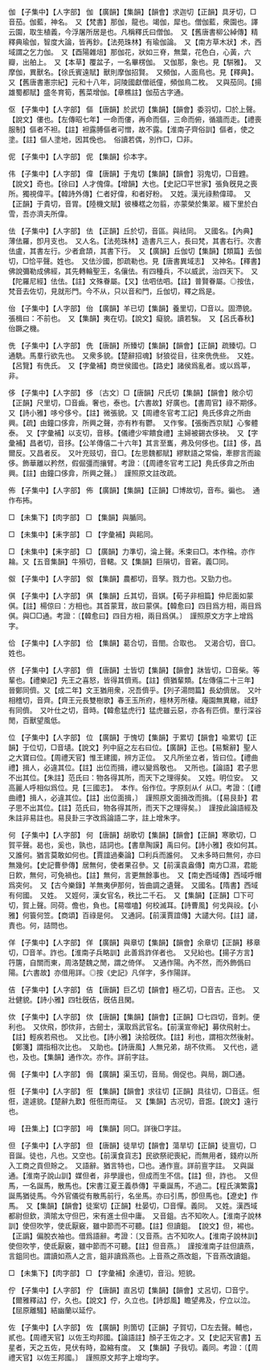 <!-- { "loadSidebar": true } -->
伽	【子集中】【人字部】	伽	【廣韻】【集韻】【韻會】求迦切【正韻】具牙切，□音茄。伽藍，神名。　又【梵書】那伽，龍也。竭伽，犀也。僧伽藍，衆園也。譯云園，取生植義，今浮屠所居是也。凡稱釋氏曰僧伽。　又【舊唐書柳公綽傳】精釋典瑜伽，智度大論，皆再鈔。【法苑珠林】有瑜伽論。　又【南方草木狀】术，西域謂之乞力伽。　又【酉陽雜俎】那伽花，狀如三脊，無葉，花色白，心黃，六瓣，出舶上。　又【本草】覆盆子，一名畢楞伽。　又伽那，象也。見【騈雅】。　又摩伽，異獸名。【徐氏賓遠賦】獸則摩伽招賢。　又頻伽，人面鳥也。見【釋典】。又【舊唐書憲宗紀】元和十八年，訶陵國獻僧祇僮，頻伽鳥二枚。　又與茄同。【揚雄蜀都賦】盛冬育筍，舊菜增伽。【章樵註】伽茄古字通。

伛	【子集中】【人字部】	傴	【唐韻】於武切【集韻】【韻會】委羽切，□於上聲。【說文】僂也。【左傳昭七年】一命而僂，再命而傴，三命而俯，循牆而走。【禮喪服制】傴者不袒。【註】袒露膊傴者可憎，故不露。【淮南子齊俗訓】傴者，使之塗。【註】傴人塗地，因其俛也。　俗讀若偶，別作□，□非。

伲	【子集中】【人字部】	伲	【集韻】伱本字。

伟	【子集中】【人字部】	偉	【唐韻】于鬼切【集韻】【韻會】羽鬼切，□音韙。【說文】奇也。【徐曰】人才傀偉。【增韻】大也。【史記□平世家】張負旣見之喪所。獨視偉平。【韓詩外傳】仁者好偉，和者好粉。　又姓。漢光祿勲偉璋。　又【正韻】于貴切，音胃。【陸機文賦】彼榛楛之勿翦，亦蒙榮於集翠。綴下里於白雪，吾亦濟夫所偉。

佉	【子集中】【人字部】	佉	【正韻】丘於切，音區。與祛同。　又國名。【內典】薄佉羅，卽月支也。　又人名。【法苑珠林】造書凡三人，長曰梵，其書右行。次書佉盧，其書左行。少者倉頡，其書下行。　又【廣韻】丘伽切【集韻】【類篇】去伽切，□恰平聲。姓也。　又佉沙國，卽疏勒也。見【唐書異域志】　又神名。【釋書】佛說彌勒成佛經，其先轉輪聖王，名儴佉。有四種兵，不以威武，治四天下。　又【陀羅尼經】佉佉。【註】文殊眷屬。【又】佉呬佉呬。【註】普賢眷屬。◎按佉，梵音去佐切，見就形門。今不从，只以音和門，丘伽切，釋之爲是。

佁	【子集中】【人字部】	佁	【廣韻】羊已切【集韻】養里切，□音以。固滯貌。張楫曰：不前也。　又【集韻】夷在切。【說文】癡貌。讀若騃。　又【呂氏春秋】佁蹶之機。

侁	【子集中】【人字部】	侁	【唐韻】所臻切【集韻】【韻會】【正韻】疏臻切。□通駪。馬羣行欲先也。　又衆多貌。【楚辭招魂】豺狼從目，往來侁侁些。　又姓。【呂覽】有侁氏。　又【字彙補】商世侯國也。【路史】諸侯爲亂者。或以爲莘，非。

侈	【子集中】【人字部】	侈	〔古文〕□【唐韻】尺氏切【集韻】【韻會】敞尒切【正韻】尺里切，□音齒。奢也，泰也。【六書故】好廣也。【書周官】祿不期侈。又【詩小雅】哆兮侈兮。【註】微張貌。又【周禮冬官考工記】鳧氏侈弇之所由興。【疏】由鐘口侈弇，所興之聲，亦有柞有鬱。　又作奓。【張衡西京賦】心奓體泰。　又【字彙補】以支切，音移。【儀禮少牢饋食禮】主婦被錫衣侈袂。　又【字彙補】昌者切，音拸。【公羊傳僖二十六年】其言至巂，弗及何侈也。【註】侈，昌爾反。又昌者反。　又叶充豉切，音□。【左思魏都賦】繆默語之常倫，牽膠言而踰侈。飾華離以矜然，假倔彊而攘臂。考證：〔【周禮冬官考工記】鳧氏侈弇之所由興。【註】由鐘口侈弇，所興之聲。〕　謹照原文註改疏。 

佈	【子集中】【人字部】	佈	【廣韻】【集韻】【正韻】□博故切，音布。徧也。　通作布抪。

□	【未集下】【肉字部】	□	【集韻】與腯同。

□	【未集中】【耒字部】	□	【字彙補】與耜同。

□	【未集中】【耒字部】	□	【廣韻】力準切，淪上聲。禾束曰□。本作稐。亦作耣。又【五音集韻】牛殞切，音輑。又【集韻】巨隕切，音窘。義□同。

伮	【子集中】【人字部】	伮	【集韻】農都切，音孥。戮力也。又勁力也。

倛	【子集中】【人字部】	倛	【集韻】丘其切，音娸。【荀子非相篇】仲尼面如蒙倛。【註】楊倞曰：方相也。其首蒙茸，故曰蒙倛。【韓愈曰】四目爲方相，兩目爲倛。與□□通。考證：〔【韓愈曰】四目方相，兩目爲倛。〕　謹照原文方字上增爲字。 

佮	【子集中】【人字部】	佮	【集韻】葛合切，音閤。合取也。　又渴合切，音□。姓也。

侪	【子集中】【人字部】	儕	【唐韻】士皆切【集韻】【韻會】牀皆切，□音柴。等輩也。【禮樂記】先王之喜怒，皆得其儕焉。【註】儕猶輩類。【左傳僖二十三年】晉鄭同儕。又【成二年】文王猶用衆，况吾儕乎。【列子湯問篇】長幼儕居。　又叶相稽切，音齊。【齊王元長雙樹歌】春王玉所府，檀林芳所棲。庵園無異轍，祗舒有同儕。　又叶仕之切，音時。【韓愈猛虎行】猛虎雖云惡，亦各有匹儕。羣行深谷閒，百獸望風低。

位	【子集中】【人字部】	位	【廣韻】于愧切【集韻】于累切【韻會】喩累切【正韻】于位切，□音壝。【說文】列中庭之左右曰位。【廣韻】正也。【易繫辭】聖人之大寶曰位。【周禮天官】惟王建國，辨方正位。　又凡所坐立者，皆曰位。【禮曲禮】揖人，必違其位。【註】出位而揖，禮以變爲敬也。　又所也。【論語】君子思不出其位。【朱註】范氏曰：物各得其所，而天下之理得矣。　又姓。明位安。　又高麗人呼相似爲位。見【三國志】。　本作。俗作位。字原刻从亻从□。考證：〔【禮曲禮】揖人，必違其位。【註】出位面揖，〕　謹照原文面揖改而揖。〔【易艮卦】君子思不出其位。【註】范氏曰，物各得其所，而天下之理得矣。〕　謹按此論語經及朱註非易註也。易艮卦三字改爲論語二字，註上增朱字。 

何	【子集中】【人字部】	何	【唐韻】胡歌切【集韻】【韻會】【正韻】寒歌切，□賀平聲。曷也，奚也，孰也，詰詞也。【書臯陶謨】禹曰何。【詩小雅】夜如何其。又誰何。猶言莫敢如何也。【賈誼過秦論】□利兵而誰何。　又未多時曰無何，亦曰無幾何。【史記曹參傳】居無何，使者果召參。又【前漢袁盎傳】南方□濕，君能日飮，無何，可免禍也。【註】無何，言更無餘事也。　又【南史西域傳】西域呼帽爲突何。　又【古今樂錄】羊無夷伊那何，皆曲調之遺聲。　又國名。【隋書】西域有何國。　又姓。　又娙何，漢女官名，秩比二千石。　又【集韻】【正韻】□下可切，賀上聲。同荷。儋也，負也。【易噬嗑】何校滅耳。【詩曹風】何戈與祋。【小雅】何簑何笠。【商頌】百祿是何。　又通訶。【前漢賈誼傳】大譴大何。【註】譴，責也。何，詰問也。

佯	【子集中】【人字部】	佯	【廣韻】與章切【集韻】【韻會】余章切【正韻】移章切，□音羊。詐也。【淮南子兵略訓】此善爲詐佯者也。　又兒紿也。【揚子方言】筕篖，自關而東，周洛楚魏之閒，謂之倚佯。　又通作陽。內不然，而外飾僞曰陽。【六書故】亦借用詳。◎按《史記》凡佯字，多作陽詳。

佶	【子集中】【人字部】	佶	【唐韻】巨乙切【韻會】極乙切，□音吉。正也。　又壯健貌。【詩小雅】四牡旣佶，旣佶且閑。

佽	【子集中】【人字部】	佽	【唐韻】【集韻】【韻會】【正韻】□七四切，音刺。便利也。　又佽飛，卽佽非，古劒士，漢取爲武官名。【前漢宣帝紀】募佽飛射士。【註】輕疾若飛也。　又比也。【詩小雅】決拾旣佽。【註】利也，謂相次然後射。【鄭箋】謂指相次比也。　又助也。【詩唐風】人無兄弟，胡不佽焉。　又代也，遞也，及也。【集韻】通作次。亦作。詳前字註。

侷	【子集中】【人字部】	侷	【廣韻】渠玉切，音局。侷促也。與局，跼□通。

俇	【子集中】【人字部】	俇	【集韻】【韻會】求往切【正韻】具往切，□音迋。俇俇，遑遽貌。【楚辭九歎】俇俇而南征。　又【集韻】古况切，音誑。【說文】遠行也。

呣	【丑集上】【口字部】	呣	【集韻】同□。詳後□字註。

但	【子集中】【人字部】	但	【唐韻】徒旱切【韻會】蕩旱切【正韻】徒亶切，□音誕。徒也，凡也。又空也。【前漢食貨志】民欲祭祀喪紀，而無用者，錢府以所入工商之貢但賖之。　又語辭。猶言特也，□也。通作亶。詳前亶字註。　又與誕通。【淮南子說山訓】媒但者，非學謾也，但成而生不信。【註】但，詐也。　又但馬，一名誕馬，散馬也。【宋書江夏王義恭傳】平乗誕馬，不過二。【程氏演繁露】誕馬猶徒馬。今外官儀從有散馬前行，名坐馬。亦曰引馬，卽但馬也。【遼史】作馬。　又【集韻】【韻會】徒案切【正韻】杜晏切，□音憚。義同。　又姓。漢西域都尉但欽，濟隂太守但巴，宋有進士但中庸。　又音鉏。古不知吹人。【淮南子說林訓】使但吹竽，使氐厭竅，雖中節而不可聽。【註】但讀鉏。　【說文】但，裼也。【正譌】偏脫衣袖也。借爲語辭。考證：〔又音燕。古不知吹人。【淮南子說林訓】使但吹竽，使氐厭竅，雖中節而不可聽。【註】但音燕。〕　謹按淮南子註但讀燕，言鉏同也。謂讀如燕人之言，鉏非讀爲燕也。上音燕之燕改鉏，下音燕改讀鉏。 

□	【未集下】【肉字部】	□	【字彙補】余連切，音沿。短貌。

佇	【子集中】【人字部】	佇	【唐韻】直呂切【集韻】【韻會】丈呂切，□音宁。【爾雅釋詁】佇，久也。【說文】佇，久立也。【詩邶風】瞻望弗及，佇立以泣。【屈原離騷】結幽蘭以延佇。

佐	【子集中】【人字部】	佐	【廣韻】則箇切【正韻】子賀切，□左去聲。輔也，貳也。【周禮天官】以佐王均邦國。【論語註】顏子王佐之才。又【史記天官書】五星者，天之五佐，見伏有時，盈縮有度。　又【集韻】子我切。義同。考證：〔【周禮天官】以佐王邦國。〕　謹照原文邦字上增均字。 

